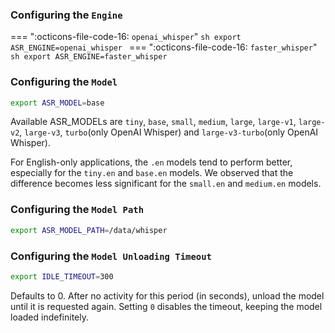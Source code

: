 ### Configuring the `Engine`

=== ":octicons-file-code-16: `openai_whisper`"
    ```sh
    export ASR_ENGINE=openai_whisper
    ```
=== ":octicons-file-code-16: `faster_whisper`"
    ```sh
    export ASR_ENGINE=faster_whisper
    ```

### Configuring the `Model`

```sh
export ASR_MODEL=base
```

Available ASR_MODELs are `tiny`, `base`, `small`, `medium`, `large`, `large-v1`, `large-v2`, `large-v3`, `turbo`(only OpenAI Whisper) and `large-v3-turbo`(only OpenAI Whisper).

For English-only applications, the `.en` models tend to perform better, especially for the `tiny.en` and `base.en` models. We observed that the difference becomes less significant for the `small.en` and `medium.en` models.

### Configuring the `Model Path`

```sh
export ASR_MODEL_PATH=/data/whisper
```

### Configuring the `Model Unloading Timeout`

```sh
export IDLE_TIMEOUT=300
```

Defaults to 0. After no activity for this period (in seconds), unload the model until it is requested again. Setting `0` disables the timeout, keeping the model loaded indefinitely.
